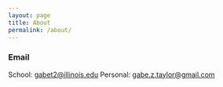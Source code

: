 ```yaml
---
layout: page
title: About
permalink: /about/
---
```


### Email

School: gabet2@illinois.edu
Personal: gabe.z.taylor@gmail.com

